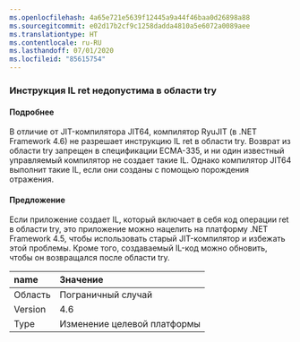 ```yaml
---
ms.openlocfilehash: 4a65e721e5639f12445a9a44f46baa0d26898a88
ms.sourcegitcommit: e02d17b2cf9c1258dadda4810a5e6072a0089aee
ms.translationtype: HT
ms.contentlocale: ru-RU
ms.lasthandoff: 07/01/2020
ms.locfileid: "85615754"
---
```

### <a name="il-ret-not-allowed-in-a-try-region"></a>Инструкция IL ret недопустима в области try

#### <a name="details"></a>Подробнее

В отличие от JIT-компилятора JIT64, компилятор RyuJIT (в .NET Framework 4.6) не разрешает инструкцию IL ret в области try. Возврат из области try запрещен в спецификации ECMA-335, и ни один известный управляемый компилятор не создает такие IL. Однако компилятор JIT64 выполнит такие IL, если они созданы с помощью порождения отражения.

#### <a name="suggestion"></a>Предложение

Если приложение создает IL, который включает в себя код операции ret в области try, это приложение можно нацелить на платформу .NET Framework 4.5, чтобы использовать старый JIT-компилятор и избежать этой проблемы. Кроме того, создаваемый IL-код можно обновить, чтобы он возвращался после области try.

| name    | Значение       |
|:--------|:------------|
| Область   | Пограничный случай        |
| Version | 4.6         |
| Type    | Изменение целевой платформы |
